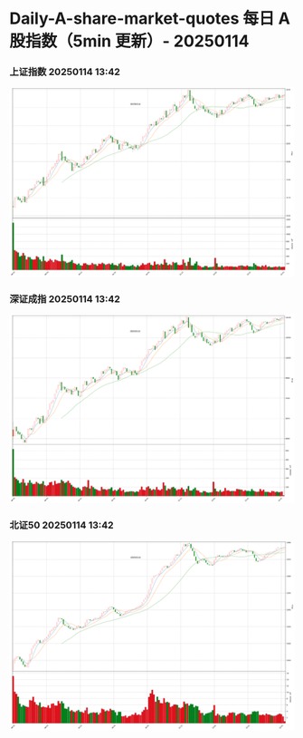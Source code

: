 
# Daily-A-share-market-quotes 每日 A 股指数（5min 更新）- 20250114

### 上证指数 20250114 13:42
![](./fig/2025/1/20250114-sh000001.png)

### 深证成指 20250114 13:42
![](./fig/2025/1/20250114-sz399001.png)

### 北证50 20250114 13:42
![](./fig/2025/1/20250114-bj899050.png)
